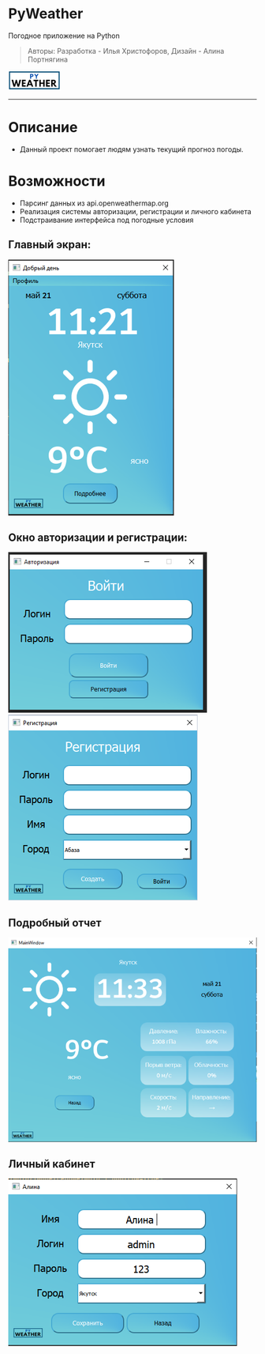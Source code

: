 # PyWeather
Погодное приложение на Python
> Авторы: Разработка - Илья Христофоров, Дизайн - Алина Портнягина

![Логотип](https://github.com/Animila/PyWeather/blob/main/image/logo.png?raw=true)

---
# Описание
- Данный проект помогает людям узнать текущий прогноз погоды.
# Возможности 
- Парсинг данных из api.openweathermap.org
- Реализация системы авторизации, регистрации и личного кабинета
- Подстраивание интерфейса под погодные условия

## Главный экран:

![Главный](https://github.com/Animila/PyWeather/blob/main/image/readme/main_1.png?raw=true)

## Окно авторизации и регистрации:

![Авторизация](https://github.com/Animila/PyWeather/blob/main/image/readme/login.png?raw=true)
![Регистрация](https://github.com/Animila/PyWeather/blob/main/image/readme/pass.png?raw=true)

## Подробный отчет

![Подробный](https://github.com/Animila/PyWeather/blob/main/image/readme/detail.png?raw=true)

## Личный кабинет

![Подробный](https://github.com/Animila/PyWeather/blob/main/image/readme/register.png?raw=true)

